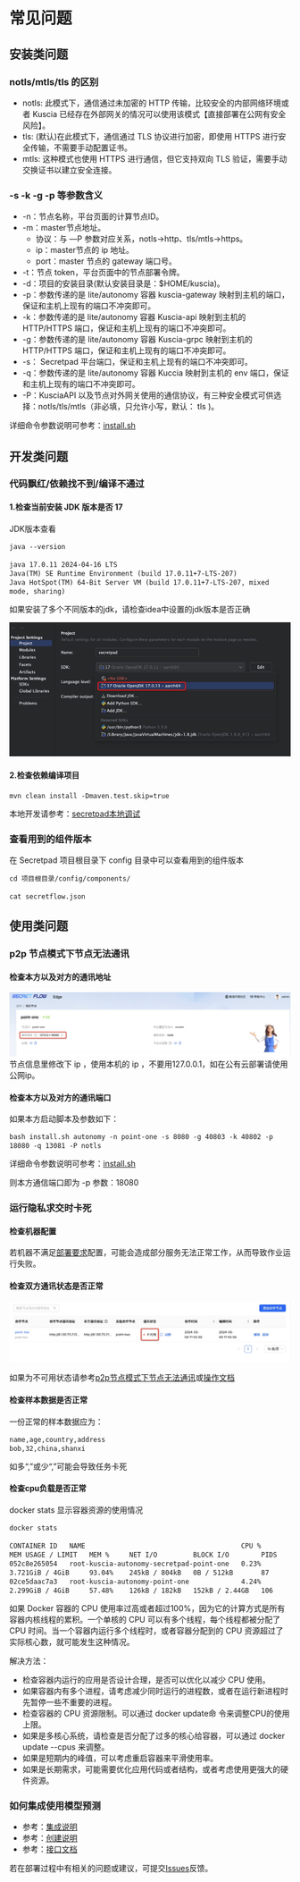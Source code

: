 # 常见问题

## 安装类问题

### notls/mtls/tls 的区别

* notls: 此模式下，通信通过未加密的 HTTP 传输，比较安全的内部网络环境或者 Kuscia 已经存在外部网关的情况可以使用该模式【直接部署在公网有安全风险】。
* tls: (默认)在此模式下，通信通过 TLS 协议进行加密，即使用 HTTPS 进行安全传输，不需要手动配置证书。
* mtls: 这种模式也使用 HTTPS 进行通信，但它支持双向 TLS 验证，需要手动交换证书以建立安全连接。

### -s -k -g -p 等参数含义

* -n：节点名称，平台页面的计算节点ID。
* -m：master节点地址。
    * 协议：与 —P 参数对应关系，notls->http、tls/mtls->https。
    * ip：master节点的 ip 地址。
    * port：master 节点的 gateway 端口号。
* -t：节点 token，平台页面中的节点部署令牌。
* -d：项目的安装目录(默认安装目录是：$HOME/kuscia)。
* -p：参数传递的是 lite/autonomy 容器 kuscia-gateway 映射到主机的端口，保证和主机上现有的端口不冲突即可。
* -k：参数传递的是 lite/autonomy 容器 Kuscia-api 映射到主机的 HTTP/HTTPS 端口，保证和主机上现有的端口不冲突即可。
* -g：参数传递的是 lite/autonomy 容器 Kuscia-grpc 映射到主机的 HTTP/HTTPS 端口，保证和主机上现有的端口不冲突即可。
* -s： Secretpad 平台端口，保证和主机上现有的端口不冲突即可。
* -q：参数传递的是 lite/autonomy 容器 Kuccia 映射到主机的 env 端口，保证和主机上现有的端口不冲突即可。
* -P：KusciaAPI 以及节点对外网关使用的通信协议，有三种安全模式可供选择：notls/tls/mtls（非必填，只允许小写，默认： tls )。

详细命令参数说明可参考：[install.sh](../deployment/guide.md#installsh参数详解)

## 开发类问题

### 代码飘红/依赖找不到/编译不通过
#### 1.检查当前安装 JDK 版本是否 17

JDK版本查看
```shell
java --version

java 17.0.11 2024-04-16 LTS
Java(TM) SE Runtime Environment (build 17.0.11+7-LTS-207)
Java HotSpot(TM) 64-Bit Server VM (build 17.0.11+7-LTS-207, mixed mode, sharing)
```
如果安装了多个不同版本的jdk，请检查idea中设置的jdk版本是否正确

![ide_jdk_version.jpg](../imgs/ide_jdk_version.jpg)


#### 2.检查依赖编译项目
```shell
mvn clean install -Dmaven.test.skip=true
```
本地开发请参考：[secretpad本地调试](../development/ru_in_idea_cn.md)

### 查看用到的组件版本

在 Secretpad 项目根目录下 config 目录中可以查看用到的组件版本

```shell
cd 项目根目录/config/components/

cat secretflow.json
```

## 使用类问题

### p2p 节点模式下节点无法通讯

#### 检查本方以及对方的通讯地址

![](../imgs/node_info_address.jpg)
节点信息里修改下 ip ，使用本机的 ip ，不要用127.0.0.1，如在公有云部署请使用公网ip。

#### 检查本方以及对方的通讯端口

如果本方启动脚本及参数如下：
```shell
bash install.sh autonomy -n point-one -s 8080 -g 40803 -k 40802 -p 18080 -q 13081 -P notls
```
详细命令参数说明可参考：[install.sh](../deployment/guide.md#installsh参数详解)

则本方通信端口即为 -p 参数：18080

### 运行隐私求交时卡死

#### 检查机器配置

若机器不满足[部署要求](../deployment/request.md)配置，可能会造成部分服务无法正常工作，从而导致作业运行失败。

#### 检查双方通讯状态是否正常
![](../imgs/net_status.jpg)

如果为不可用状态请参考[p2p节点模式下节点无法通讯](./qa.md#p2p节点模式下节点无法通讯)或[操作文档](../operation/p2p.md)

#### 检查样本数据是否正常
一份正常的样本数据应为：
```csv
name,age,country,address
bob,32,china,shanxi
```
如多“,”或少“,”可能会导致任务卡死

#### 检查cpu负载是否正常

docker stats 显示容器资源的使用情况

```shell
docker stats

CONTAINER ID   NAME                                       CPU %     MEM USAGE / LIMIT   MEM %     NET I/O         BLOCK I/O        PIDS
052c8e265054   root-kuscia-autonomy-secretpad-point-one   0.23%     3.721GiB / 4GiB     93.04%    245kB / 804kB   0B / 512kB       87
02ce5daac7a3   root-kuscia-autonomy-point-one             4.24%     2.299GiB / 4GiB     57.48%    126kB / 182kB   152kB / 2.44GB   106
```
如果 Docker 容器的 CPU 使用率过高或者超过100%，因为它的计算方式是所有容器内核线程的累积。一个单核的 CPU 可以有多个线程，每个线程都被分配了 CPU 时间。当一个容器内运行多个线程时，或者容器分配到的 CPU 资源超过了实际核心数，就可能发生这种情况。

解决方法：
* 检查容器内运行的应用是否设计合理，是否可以优化以减少 CPU 使用。
* 如果容器内有多个进程，请考虑减少同时运行的进程数，或者在运行新进程时先暂停一些不重要的进程。
* 检查容器的 CPU 资源限制。可以通过 docker update命 令来调整CPU的使用上限。
* 如果是多核心系统，请检查是否分配了过多的核心给容器，可以通过 docker update --cpus 来调整。
* 如果是短期内的峰值，可以考虑重启容器来平滑使用率。
* 如果是长期需求，可能需要优化应用代码或者结构，或者考虑使用更强大的硬件资源。

### 如何集成使用模型预测

* 参考：[集成说明](https://www.secretflow.org.cn/zh-CN/docs/secretpad-all-in-one/latest/gtif7u0il8atxwlo)
* 参考：[创建说明](https://www.secretflow.org.cn/zh-CN/docs/kuscia/v0.7.0b0/tutorial/run_sf_serving_with_api_cn#id5)
* 参考：[接口文档](https://www.secretflow.org.cn/zh-CN/docs/serving/)


若在部署过程中有相关的问题或建议，可提交[Issues](https://github.com/secretflow/secretpad/issues)反馈。